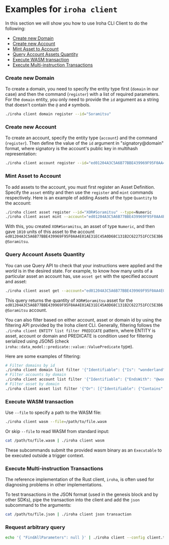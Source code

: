 # Examples for `iroha client`

In this section we will show you how to use Iroha CLI Client to do the following:

  - [Create new Domain](#create-new-domain)
  - [Create new Account](#create-new-account)
  - [Mint Asset to Account](#mint-asset-to-account)
  - [Query Account Assets Quantity](#query-account-assets-quantity)
  - [Execute WASM transaction](#execute-wasm-transaction)
  - [Execute Multi-instruction Transactions](#execute-multi-instruction-transactions)

### Create new Domain

To create a domain, you need to specify the entity type first (`domain` in our case) and then the command (`register`) with a list of required parameters. For the `domain` entity, you only need to provide the `id` argument as a string that doesn't contain the `@` and `#` symbols.

```bash
./iroha client domain register --id="Soramitsu"
```

### Create new Account

To create an account, specify the entity type (`account`) and the command (`register`). Then define the value of the `id` argument in "signatory@domain" format, where signatory is the account's public key in multihash representation:

```bash
./iroha client account register --id="ed01204A3C5A6B77BBE439969F95F0AA4E01AE31EC45A0D68C131B2C622751FCC5E3B6@Soramitsu"
```

### Mint Asset to Account

To add assets to the account, you must first register an Asset Definition. Specify the `asset` entity and then use the `register` and `mint` commands respectively. Here is an example of adding Assets of the type `Quantity` to the account:

```bash
./iroha client asset register --id="XOR#Soramitsu" --type=Numeric
./iroha client asset mint --account="ed01204A3C5A6B77BBE439969F95F0AA4E01AE31EC45A0D68C131B2C622751FCC5E3B6@Soramitsu" --asset="XOR#Soramitsu" --quantity=1010
```

With this, you created `XOR#Soramitsu`, an asset of type `Numeric`, and then gave `1010` units of this asset to the account `ed01204A3C5A6B77BBE439969F95F0AA4E01AE31EC45A0D68C131B2C622751FCC5E3B6@Soramitsu`.

### Query Account Assets Quantity

You can use Query API to check that your instructions were applied and the _world_ is in the desired state. For example, to know how many units of a particular asset an account has, use `asset get` with the specified account and asset:

```bash
./iroha client asset get --account="ed01204A3C5A6B77BBE439969F95F0AA4E01AE31EC45A0D68C131B2C622751FCC5E3B6@Soramitsu" --asset="XOR#Soramitsu"
```

This query returns the quantity of `XOR#Soramitsu` asset for the `ed01204A3C5A6B77BBE439969F95F0AA4E01AE31EC45A0D68C131B2C622751FCC5E3B6@Soramitsu` account.

You can also filter based on either account, asset or domain id by using the filtering API provided by the Iroha client CLI. Generally, filtering follows the `./iroha client ENTITY list filter PREDICATE` pattern, where ENTITY is asset, account or domain and PREDICATE is condition used for filtering serialized using JSON5 (check `iroha::data_model::predicate::value::ValuePredicate` type).

Here are some examples of filtering:

```bash
# Filter domains by id
./iroha client domain list filter '{"Identifiable": {"Is": "wonderland"}}'
# Filter accounts by domain
./iroha client account list filter '{"Identifiable": {"EndsWith": "@wonderland"}}'
# Filter asset by domain
./iroha client asset list filter '{"Or": [{"Identifiable": {"Contains": "#wonderland#"}}, {"And": [{"Identifiable": {"Contains": "##"}}, {"Identifiable": {"EndsWith": "@wonderland"}}]}]}'
```

### Execute WASM transaction

Use `--file` to specify a path to the WASM file:

```bash
./iroha client wasm --file=/path/to/file.wasm
```

Or skip `--file` to read WASM from standard input:

```bash
cat /path/to/file.wasm | ./iroha client wasm
```

These subcommands submit the provided wasm binary as an `Executable` to be executed outside a trigger context.

### Execute Multi-instruction Transactions

The reference implementation of the Rust client, `iroha`, is often used for diagnosing problems in other implementations.

To test transactions in the JSON format (used in the genesis block and by other SDKs), pipe the transaction into the client and add the `json` subcommand to the arguments:

```bash
cat /path/to/file.json | ./iroha client json transaction
```

### Request arbitrary query

```bash
echo '{ "FindAllParameters": null }' | ./iroha client --config client.toml json query
```
